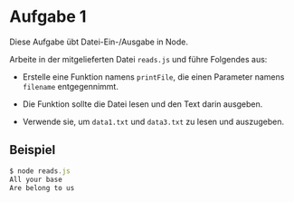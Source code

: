 # Aufgabe 1

Diese Aufgabe übt Datei-Ein-/Ausgabe in Node.

Arbeite in der mitgelieferten Datei `reads.js` und führe Folgendes aus:

- Erstelle eine Funktion namens `printFile`, die einen Parameter namens `filename` entgegennimmt.

- Die Funktion sollte die Datei lesen und den Text darin ausgeben.

- Verwende sie, um `data1.txt` und `data3.txt` zu lesen und auszugeben.

## Beispiel

```js
$ node reads.js
All your base
Are belong to us
```
